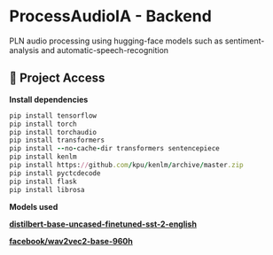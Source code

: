 # ProcessAudioIA - Backend
PLN audio processing using hugging-face models such as sentiment-analysis and automatic-speech-recognition

## 📁 Project Access
**Install dependencies**
```ruby
pip install tensorflow
pip install torch
pip install torchaudio
pip install transformers
pip install --no-cache-dir transformers sentencepiece
pip install kenlm
pip install https://github.com/kpu/kenlm/archive/master.zip
pip install pyctcdecode
pip install flask
pip install librosa
```
**Models used**

[**distilbert-base-uncased-finetuned-sst-2-english**](https://huggingface.co/distilbert-base-uncased-finetuned-sst-2-english)

[**facebook/wav2vec2-base-960h**](https://huggingface.co/facebook/wav2vec2-base-960h)

